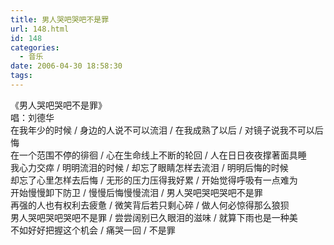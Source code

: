 ```yaml
---
title: 男人哭吧哭吧不是罪
url: 148.html
id: 148
categories:
  - 音乐
date: 2006-04-30 18:58:30
tags:
---
```


《男人哭吧哭吧不是罪》  
唱：刘德华  
在我年少的时候 / 身边的人说不可以流泪 / 在我成熟了以后 / 对镜子说我不可以后悔  
在一个范围不停的徘徊 / 心在生命线上不断的轮回 / 人在日日夜夜撑著面具睡  
我心力交瘁 / 明明流泪的时候 / 却忘了眼睛怎样去流泪 / 明明后悔的时候  
却忘了心里怎样去后悔 / 无形的压力压得我好累 / 开始觉得呼吸有一点难为  
开始慢慢卸下防卫 / 慢慢后悔慢慢流泪 / 男人哭吧哭吧哭吧不是罪  
再强的人也有权利去疲惫 / 微笑背后若只剩心碎 / 做人何必惊得那么狼狈  
男人哭吧哭吧哭吧不是罪 / 尝尝阔别已久眼泪的滋味 / 就算下雨也是一种美  
不如好好把握这个机会 / 痛哭一回 / 不是罪